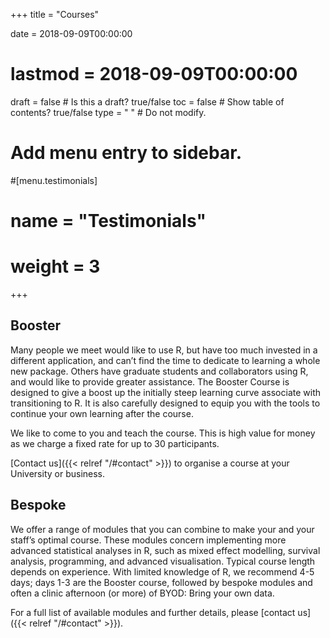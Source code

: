 +++
title = "Courses"

date = 2018-09-09T00:00:00
# lastmod = 2018-09-09T00:00:00

draft = false  # Is this a draft? true/false
toc = false  # Show table of contents? true/false
type = " "  # Do not modify.

# Add menu entry to sidebar.
#[menu.testimonials]
#  name = "Testimonials"
#  weight = 3
+++

## Booster

Many people we meet would like to use R, but have too much invested in a different application, and can’t find the time to dedicate to learning a whole new package. Others have graduate students and collaborators using R, and would like to provide greater assistance. The Booster Course is designed to give a boost up the initially steep learning curve associate with transitioning to R. It is also carefully designed to equip you with the tools to continue your own learning after the course.

We like to come to you and teach the course. This is high value for money as we charge a fixed rate for up to 30 participants.

[Contact us]({{< relref "/#contact" >}}) to organise a course at your University or business.



## Bespoke

We offer a range of modules that you can combine to make your and your staff’s optimal course. These modules concern implementing more advanced statistical analyses in R, such as mixed effect modelling, survival analysis, programming, and advanced visualisation. Typical course length depends on experience. With limited knowledge of R, we recommend 4-5 days; days 1-3 are the Booster course, followed by bespoke modules and often a clinic afternoon (or more) of BYOD: Bring your own data.

For a full list of available modules and further details, please [contact us]({{< relref "/#contact" >}}).
